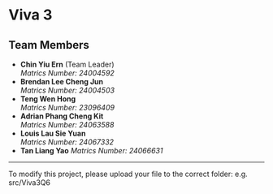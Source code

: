 # Viva 3

## Team Members

- **Chin Yiu Ern** (Team Leader)  
  *Matrics Number: 24004592*  
- **Brendan Lee Cheng Jun**  
  *Matrics Number: 24004503*  
- **Teng Wen Hong**  
  *Matrics Number: 23096409*  
- **Adrian Phang Cheng Kit**  
  *Matrics Number: 24063588*  
- **Louis Lau Sie Yuan**  
  *Matrics Number: 24067332*
- **Tan Liang Yao**
   *Matrics Number: 24066631*

---
To modify this project, please upload your file to the correct folder: e.g. src/Viva3Q6

